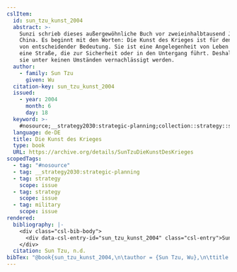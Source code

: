 ```yaml
---
cslItem:
  id: sun_tzu_kunst_2004
  abstract: >-
    Sunzi schrieb dieses außergewöhnliche Buch vor zweieinhalbtausend Jahren in
    China. Es beginnt mit den Worten: Die Kunst des Krieges ist für den Staat
    von entscheidender Bedeutung. Sie ist eine Angelegenheit von Leben und Tod,
    eine Straße, die zur Sicherheit oder in den Untergang führt. Deshalb darf
    sie unter keinen Umständen vernachlässigt werden.
  author:
    - family: Sun Tzu
      given: Wu
  citation-key: sun_tzu_kunst_2004
  issued:
    - year: 2004
      month: 6
      day: 18
  keyword: >-
    #nosource;__strategy2030:strategic-planning;collection::strategy::strategy::military
  language: de-DE
  title: Die Kunst des Krieges
  type: book
  URL: https://archive.org/details/SunTzuDieKunstDesKrieges
scopedTags:
  - tag: "#nosource"
  - tag: __strategy2030:strategic-planning
  - tag: strategy
    scope: issue
  - tag: strategy
    scope: issue
  - tag: military
    scope: issue
rendered:
  bibliography: |-
    <div class="csl-bib-body">
      <div data-csl-entry-id="sun_tzu_kunst_2004" class="csl-entry">Sun Tzu, W. n.d.. <i>Die Kunst des Krieges</i>. https://archive.org/details/SunTzuDieKunstDesKrieges</div>
    </div>
  citation: Sun Tzu, n.d.
bibTex: "@book{sun_tzu_kunst_2004,\n\tauthor = {Sun Tzu, Wu},\n\ttitle = {Die {Kunst} des {Krieges}},\n\thowpublished = {https://archive.org/details/SunTzuDieKunstDesKrieges},\n}\n\n"
---
```

